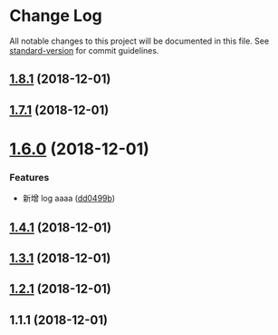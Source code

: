 # Change Log

All notable changes to this project will be documented in this file. See [standard-version](https://github.com/conventional-changelog/standard-version) for commit guidelines.

<a name="1.8.1"></a>
## [1.8.1](https://github.com/pashangshangpo/git-commit-demo/compare/v1.7.1...v1.8.1) (2018-12-01)



<a name="1.7.1"></a>
## [1.7.1](https://github.com/pashangshangpo/git-commit-demo/compare/v1.6.0...v1.7.1) (2018-12-01)



<a name="1.6.0"></a>
# [1.6.0](https://github.com/pashangshangpo/git-commit-demo/compare/v1.4.1...v1.6.0) (2018-12-01)


### Features

* 新增 log aaaa ([dd0499b](https://github.com/pashangshangpo/git-commit-demo/commit/dd0499b))



<a name="1.4.1"></a>
## [1.4.1](https://github.com/pashangshangpo/git-commit-demo/compare/v1.3.1...v1.4.1) (2018-12-01)



<a name="1.3.1"></a>
## [1.3.1](https://github.com/pashangshangpo/git-commit-demo/compare/v1.2.0...v1.3.1) (2018-12-01)



<a name="1.2.1"></a>
## [1.2.1](https://github.com/pashangshangpo/git-commit-demo/compare/v1.1.0...v1.2.1) (2018-12-01)



<a name="1.1.1"></a>
## 1.1.1 (2018-12-01)
